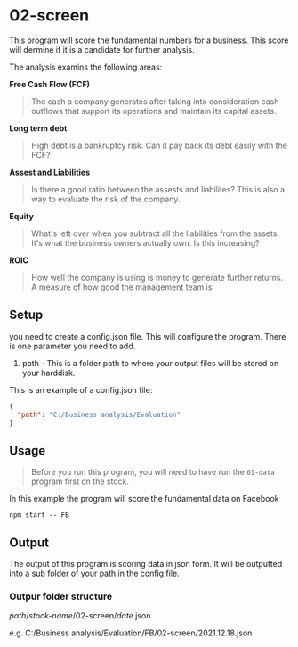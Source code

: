 # 02-screen

This program will score the fundamental numbers for a business. This score will dermine if it is a candidate for further analysis.<br>

<p>The analysis examins the following areas:</p>

**Free Cash Flow (FCF)**

> The cash a company generates after taking into consideration cash outflows that support its operations and maintain its capital assets.<br>

**Long term debt**

> High debt is a bankruptcy risk. Can it pay back its debt easily with the FCF?<br>

**Assest and Liabilities**

> Is there a good ratio between the assests and liabilites? This is also a way to evaluate the risk of the company.<br>

**Equity**

> What's left over when you subtract all the liabilities from the assets. It's what the business owners actually own. Is this increasing?<br>

**ROIC**

> How well the company is using is money to generate further returns. A measure of how good the management team is.<br>

## Setup

you need to create a config.json file. This will configure the program.
There is one parameter you need to add.

1. path - This is a folder path to where your output files will be stored on your harddisk.

This is an example of a config.json file:

```json
{
  "path": "C:/Business analysis/Evaluation"
}
```

## Usage

> Before you run this program, you will need to have run the `01-data` program first on the stock.

In this example the program will score the fundamental data on Facebook

`npm start -- FB`

## Output

The output of this program is scoring data in json form. It will be outputted into a sub folder of your path in the config file.

### Outpur folder structure

_path_/_stock-name_/02-screen/_date_.json

e.g.
C:/Business analysis/Evaluation/FB/02-screen/2021.12.18.json

